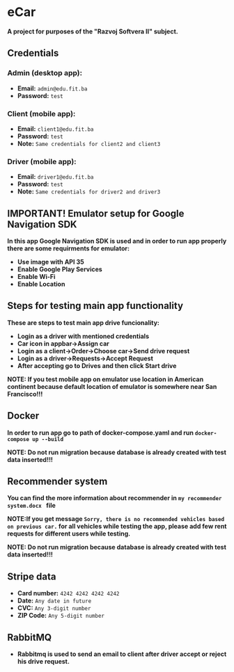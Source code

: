 # eCar

**A project for purposes of the "Razvoj Softvera II" subject.**

## Credentials

### Admin (desktop app):

- **Email:** `admin@edu.fit.ba`
- **Password:** `test`

### Client (mobile app):

- **Email:** `client1@edu.fit.ba`
- **Password:** `test`
- **Note:** `Same credentials for client2 and client3`

### Driver (mobile app):

- **Email:** `driver1@edu.fit.ba`
- **Password:** `test`
- **Note:** `Same credentials for driver2 and driver3`

## IMPORTANT! Emulator setup for Google Navigation SDK

**In this app Google Navigation SDK is used and in order to run app properly there are some requirments for emulator:**

- **Use image with API 35**
- **Enable Google Play Services**
- **Enable Wi-Fi**
- **Enable Location**

## Steps for testing main app functionality

**These are steps to test main app drive funcionality:**

- **Login as a driver with mentioned credentials**
- **Car icon in appbar->Assign car**
- **Login as a client->Order->Choose car->Send drive request**
- **Login as a driver->Requests->Accept Request**
- **After accepting go to Drives and then click Start drive**

**NOTE: If you test mobile app on emulator use location in American continent because default location of emulator is somewhere near San Francisco!!!**

## Docker

**In order to run app go to path of docker-compose.yaml and run `docker-compose up --build `**

**NOTE: Do not run migration because database is already created with test data inserted!!!**

## Recommender system

**You can find the more information about recommender in `my recommender system.docx ` file**

**NOTE:If you get message `Sorry, there is no recommended vehicles based on previous car.` for all vehicles while testing the app, please add few rent requests for different users while testing.**

**NOTE: Do not run migration because database is already created with test data inserted!!!**

## Stripe data

- **Card number:** `4242 4242 4242 4242`
- **Date:** `Any date in future`
- **CVC:** `Any 3-digit number`
- **ZIP Code:** `Any 5-digit number`

## RabbitMQ

- **Rabbitmq is used to send an email to client after driver accept or reject his drive request.**
